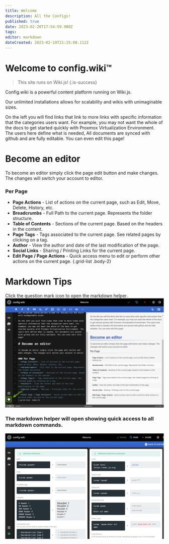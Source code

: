 ```yaml
---
title: Welcome
description: All the Configs!
published: true
date: 2023-02-20T17:54:59.980Z
tags: 
editor: markdown
dateCreated: 2023-02-19T21:25:08.112Z
---
```


# Welcome to config.wiki™️
> This site runs on Wiki.js!
{.is-success}

Config.wiki is a powerful content platform running on Wiki.js.

Our unlimited installations allows for scalability and wikis with unimaginable sizes.

On the left you will find links that link to more links with specific information that the categories users want. For example, you may not want the whole of the docs to get started quickly with Proxmox Virtualization Environment. The users here define what is needed, All documents are synced with github and are fully editable. You can even edit this page!

# Become an editor

To become an editor simply click the page edit button and make changes. The changes will switch your account to editor.

### Per Page
- **Page Actions** - List of actions on the current page, such as Edit, Move, Delete, History, etc.
- **Breadcrumbs** - Full Path to the current page. Represents the folder structure.
- **Table of Contents** - Sections of the current page. Based on the headers in the content.
- **Page Tags** - Tags associated to the current page. See related pages by clicking on a tag.
- **Author** - View the author and date of the last modification of the page.
- **Social Links** - Sharing / Printing Links for the current page.
- **Edit Page / Page Actions** - Quick access menu to edit or perform other actions on the current page.
{.grid-list .body-2}

# Markdown Tips
Click the question mark icon to open the markdown helper.
![markdown-edit.png](/images/wiki-images/markdown-edit.png)

### The markdown helper will open showing quick access to all markdown commands.

![markdown-hints.png](/images/wiki-images/markdown-hints.png)